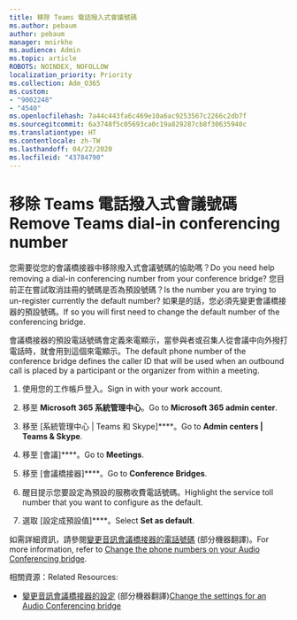 ```yaml
---
title: 移除 Teams 電話撥入式會議號碼
ms.author: pebaum
author: pebaum
manager: mnirkhe
ms.audience: Admin
ms.topic: article
ROBOTS: NOINDEX, NOFOLLOW
localization_priority: Priority
ms.collection: Adm_O365
ms.custom:
- "9002248"
- "4540"
ms.openlocfilehash: 7a44c443fa6c469e10a6ac9253567c2266c2db7f
ms.sourcegitcommit: 6a3748f5c05693ca0c19a829287cb8f30635940c
ms.translationtype: HT
ms.contentlocale: zh-TW
ms.lasthandoff: 04/22/2020
ms.locfileid: "43784790"
---
```

# <a name="remove-teams-dial-in-conferencing-number"></a><span data-ttu-id="955c1-102">移除 Teams 電話撥入式會議號碼</span><span class="sxs-lookup"><span data-stu-id="955c1-102">Remove Teams dial-in conferencing number</span></span>

<span data-ttu-id="955c1-103">您需要從您的會議橋接器中移除撥入式會議號碼的協助嗎？</span><span class="sxs-lookup"><span data-stu-id="955c1-103">Do you need help removing a dial-in conferencing number from your conference bridge?</span></span> <span data-ttu-id="955c1-104">您目前正在嘗試取消註冊的號碼是否為預設號碼？</span><span class="sxs-lookup"><span data-stu-id="955c1-104">Is the number you are trying to un-register currently the default number?</span></span> <span data-ttu-id="955c1-105">如果是的話，您必須先變更會議橋接器的預設號碼。</span><span class="sxs-lookup"><span data-stu-id="955c1-105">If so you will first need to change the default number of the conferencing bridge.</span></span>

<span data-ttu-id="955c1-106">會議橋接器的預設電話號碼會定義來電顯示，當參與者或召集人從會議中向外撥打電話時，就會用到這個來電顯示。</span><span class="sxs-lookup"><span data-stu-id="955c1-106">The default phone number of the conference bridge defines the caller ID that will be used when an outbound call is placed by a participant or the organizer from within a meeting.</span></span>

1. <span data-ttu-id="955c1-107">使用您的工作帳戶登入。</span><span class="sxs-lookup"><span data-stu-id="955c1-107">Sign in with your work account.</span></span>

2. <span data-ttu-id="955c1-108">移至 **Microsoft 365 系統管理中心**。</span><span class="sxs-lookup"><span data-stu-id="955c1-108">Go to **Microsoft 365 admin center**.</span></span>

3. <span data-ttu-id="955c1-109">移至 [系統管理中心 | Teams 和 Skype]\*\*\*\*。</span><span class="sxs-lookup"><span data-stu-id="955c1-109">Go to **Admin centers | Teams & Skype**.</span></span>

4. <span data-ttu-id="955c1-110">移至 [會議]\*\*\*\*。</span><span class="sxs-lookup"><span data-stu-id="955c1-110">Go to **Meetings**.</span></span>

5. <span data-ttu-id="955c1-111">移至 [會議橋接器]\*\*\*\*。</span><span class="sxs-lookup"><span data-stu-id="955c1-111">Go to **Conference Bridges**.</span></span>

6. <span data-ttu-id="955c1-112">醒目提示您要設定為預設的服務收費電話號碼。</span><span class="sxs-lookup"><span data-stu-id="955c1-112">Highlight the service toll number that you want to configure as the default.</span></span>

7. <span data-ttu-id="955c1-113">選取 [設定成預設值]\*\*\*\*。</span><span class="sxs-lookup"><span data-stu-id="955c1-113">Select **Set as default**.</span></span>

<span data-ttu-id="955c1-114">如需詳細資訊，請參閱[變更音訊會議橋接器的電話號碼](https://docs.microsoft.com/microsoftteams/change-the-phone-numbers-on-your-audio-conferencing-bridge) (部分機器翻譯)。</span><span class="sxs-lookup"><span data-stu-id="955c1-114">For more information, refer to [Change the phone numbers on your Audio Conferencing bridge](https://docs.microsoft.com/microsoftteams/change-the-phone-numbers-on-your-audio-conferencing-bridge).</span></span>

<span data-ttu-id="955c1-115">相關資源：</span><span class="sxs-lookup"><span data-stu-id="955c1-115">Related Resources:</span></span>

- <span data-ttu-id="955c1-116">[變更音訊會議橋接器的設定](https://docs.microsoft.com/microsoftteams/change-the-settings-for-an-audio-conferencing-bridge) (部分機器翻譯)</span><span class="sxs-lookup"><span data-stu-id="955c1-116">[Change the settings for an Audio Conferencing bridge](https://docs.microsoft.com/microsoftteams/change-the-settings-for-an-audio-conferencing-bridge)</span></span>
